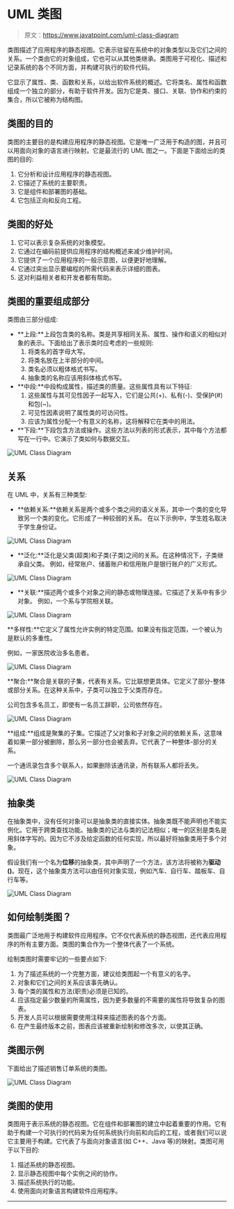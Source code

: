 # UML 类图

> 原文：<https://www.javatpoint.com/uml-class-diagram>

类图描述了应用程序的静态视图。它表示驻留在系统中的对象类型以及它们之间的关系。一个类由它的对象组成，它也可以从其他类继承。类图用于可视化、描述和记录系统的各个不同方面，并构建可执行的软件代码。

它显示了属性、类、函数和关系，以给出软件系统的概述。它将类名、属性和函数组成一个独立的部分，有助于软件开发。因为它是类、接口、关联、协作和约束的集合，所以它被称为结构图。

## 类图的目的

类图的主要目的是构建应用程序的静态视图。它是唯一广泛用于构造的图，并且可以用面向对象的语言进行映射。它是最流行的 UML 图之一。下面是下面给出的类图的目的:

1.  它分析和设计应用程序的静态视图。
2.  它描述了系统的主要职责。
3.  它是组件和部署图的基础。
4.  它包括正向和反向工程。

## 类图的好处

1.  它可以表示复杂系统的对象模型。
2.  它通过在编码前提供应用程序的结构概述来减少维护时间。
3.  它提供了一个应用程序的一般示意图，以便更好地理解。
4.  它通过突出显示要编程的所需代码来表示详细的图表。
5.  这对利益相关者和开发者都有帮助。

## 类图的重要组成部分

类图由三部分组成:

*   **上段:**上段包含类的名称。类是共享相同关系、属性、操作和语义的相似对象的表示。下面给出了表示类时应考虑的一些规则:
    1.  将类名的首字母大写。
    2.  将类名放在上半部分的中间。
    3.  类名必须以粗体格式书写。
    4.  抽象类的名称应该用斜体格式书写。
*   **中段:**中段构成属性，描述类的质量。这些属性具有以下特征:
    1.  这些属性与其可见性因子一起写入，它们是公共(+)、私有(-)、受保护(#)和包(~)。
    2.  可见性因素说明了属性类的可访问性。
    3.  应该为属性分配一个有意义的名称，这将解释它在类中的用法。
*   **下段:**下段包含方法或操作。这些方法以列表的形式表示，其中每个方法都写在一行中。它演示了类如何与数据交互。

![UML Class Diagram](img/bd4c4014856b8ffc6bea9f157e31a877.png)

## 关系

在 UML 中，关系有三种类型:

*   **依赖关系:**依赖关系是两个或多个类之间的语义关系，其中一个类的变化导致另一个类的变化。它形成了一种较弱的关系。
    在以下示例中，学生姓名取决于学生身份证。

![UML Class Diagram](img/599432be47b98ffec2c5c9dc462e523e.png)

*   **泛化:**泛化是父类(超类)和子类(子类)之间的关系。在这种情况下，子类继承自父类。
    例如，经常账户、储蓄账户和信用账户是银行账户的广义形式。

![UML Class Diagram](img/d4584bcfe2b9aa41677baa60e3fc84a8.png)

*   **关联:**描述两个或多个对象之间的静态或物理连接。它描述了关系中有多少对象。
    例如，一个系与学院相关联。

![UML Class Diagram](img/6eb09f803f5f4eb90e32e33b8b48ecd3.png)

**多样性:**它定义了属性允许实例的特定范围。如果没有指定范围，一个被认为是默认的多重性。

例如，一家医院收治多名患者。

![UML Class Diagram](img/cff2a849afd72e9ffb7b015d6a74f2e1.png)

**聚合:**聚合是关联的子集，代表有关系。它比联想更具体。它定义了部分-整体或部分关系。在这种关系中，子类可以独立于父类而存在。

公司包含多名员工，即使有一名员工辞职，公司依然存在。

![UML Class Diagram](img/65b1c01968d58598a82f65696fc0fbff.png)

**组成:**组成是聚集的子集。它描述了父对象和子对象之间的依赖关系，这意味着如果一部分被删除，那么另一部分也会被丢弃。它代表了一种整体-部分的关系。

一个通讯录包含多个联系人，如果删除该通讯录，所有联系人都将丢失。

![UML Class Diagram](img/76b45546aaf8c8e7836f5327c2ce3e24.png)

## 抽象类

在抽象类中，没有任何对象可以是抽象类的直接实体。抽象类既不能声明也不能实例化。它用于跨类查找功能。抽象类的记法与类的记法相似；唯一的区别是类名是用斜体字写的。因为它不涉及给定函数的任何实现，所以最好将抽象类用于多个对象。

假设我们有一个名为**位移**的抽象类，其中声明了一个方法，该方法将被称为**驱动()**。现在，这个抽象类方法可以由任何对象实现，例如汽车、自行车、踏板车、自行车等。

![UML Class Diagram](img/e5dd4973fda0940e9b89bd4a3021e32b.png)

## 如何绘制类图？

类图最广泛地用于构建软件应用程序。它不仅代表系统的静态视图，还代表应用程序的所有主要方面。类图的集合作为一个整体代表了一个系统。

绘制类图时需要牢记的一些要点如下:

1.  为了描述系统的一个完整方面，建议给类图起一个有意义的名字。
2.  对象和它们之间的关系应该事先确认。
3.  每个类的属性和方法(职责)必须是已知的。
4.  应该指定最少数量的所需属性，因为更多数量的不需要的属性将导致复杂的图表。
5.  开发人员可以根据需要使用注释来描述图表的各个方面。
6.  在产生最终版本之前，图表应该被重新绘制和修改多次，以使其正确。

## 类图示例

下面给出了描述销售订单系统的类图。

![UML Class Diagram](img/3e9cf72b6ce6990eec4ed6f9b6178986.png)

## 类图的使用

类图用于表示系统的静态视图。它在组件和部署图的建立中起着重要的作用。它有助于构建一个可执行的代码来为任何系统执行向前和向后的工程，或者我们可以说它主要用于构建。它代表了与面向对象语言(如 C++、Java 等)的映射。类图可用于以下目的:

1.  描述系统的静态视图。
2.  显示静态视图中每个实例之间的协作。
3.  描述系统执行的功能。
4.  使用面向对象语言构建软件应用程序。

* * *